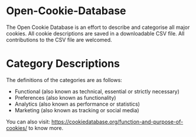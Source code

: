 # Open-Cookie-Database

The Open Cookie Database is an effort to describe and categorise all major cookies. All cookie descriptions are saved in a downloadable CSV file. All contributions to the CSV file are welcomed.

# Category Descriptions

The definitions of the categories are as follows:

- Functional (also known as technical, essential or strictly necessary)
- Preferences (also known as functionality)
- Analytics (also known as performance or statistics)
- Marketing (also known as tracking or social media)

You can also visit: https://cookiedatabase.org/function-and-purpose-of-cookies/ to know more.
